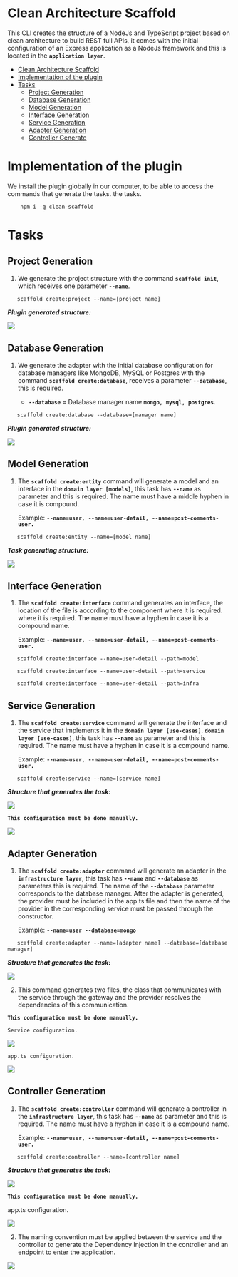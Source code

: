 # Clean Architecture Scaffold

This CLI creates the structure of a NodeJs and TypeScript project based on clean architecture to build REST full APIs, it comes with the initial configuration of an Express application as a NodeJs framework and this is located in the **`application layer`**.

- [Clean Architecture Scaffold](#clean-architecture-scaffold)
- [Implementation of the plugin](#implementación-del-plugin)
- [Tasks](#tasks)
  - [Project Generation](#project-generation)
  - [Database Generation](#database-generation)
  - [Model Generation](#model-generation)
  - [Interface Generation](#interface-generation)
  - [Service Generation](#service-generation)
  - [Adapter Generation](#adapter-generation)
  - [Controller Generate](#controller-generation)
  

# Implementation of the plugin

We install the plugin globally in our computer, to be able to access the commands that generate the tasks.
the tasks.

```shell
    npm i -g clean-scaffold
```
   
# Tasks

## Project Generation

1. We generate the project structure with the command **`scaffold init`**, which receives one parameter **`--name`**.

```shell
   scaffold create:project --name=[project name]
```

**_Plugin generated structure:_**

![](./assets/init.png)

## Database Generation

1. We generate the adapter with the initial database configuration for database managers like MongoDB, MySQL or Postgres with the command **`scaffold create:database`**,
   receives a parameter **`--database`**, this is required.

    - **`--database`** = Database manager name **`mongo, mysql, postgres`**.

```shell
   scaffold create:database --database=[manager name]
```

**_Plugin generated structure:_**

![](./assets/database.png)

## Model Generation

1. The **`scaffold create:entity`** command will generate a model and an interface in the **`domain layer [models]`**, this task has **`--name`** as parameter and this is required.
   The name must have a middle hyphen in case it is compound.

   Example: **`--name=user, --name=user-detail, --name=post-comments-user.`**

```shell
   scaffold create:entity --name=[model name]
```

**_Task generating structure:_**

![](./assets/entity.png)

## Interface Generation

1. The **`scaffold create:interface`** command generates an interface, the location of the file is according to the
   component where it is required. where it is required. The name must have a hyphen in case it is a compound name.


   Example: **`--name=user, --name=user-detail, --name=post-comments-user.`**

```shell
   scaffold create:interface --name=user-detail --path=model
```

```shell
   scaffold create:interface --name=user-detail --path=service
```

```shell
   scaffold create:interface --name=user-detail --path=infra
```


## Service Generation

1. The **`scaffold create:service`** command will generate the interface and the service that implements it in the **`domain layer [use-cases]`**.
   **`domain layer [use-cases]`**, this task has **`--name`** as parameter and this is required. The name must have a hyphen in case it is a compound name.

   Example: **`--name=user, --name=user-detail, --name=post-comments-user.`**

```shell
   scaffold create:service --name=[service name]
```

**_Structure that generates the task:_**

![](./assets/services.png)

**`This configuration must be done manually.`**

![](./assets/service-provider-injetable.png)

## Adapter Generation

1. The **`scaffold create:adapter`** command will generate an adapter in the **`infrastructure layer`**, 
   this task has **`--name`** and **`--database`** as parameters this is required. The name of the **`--database`** parameter corresponds to the database manager.
   After the adapter is generated, the provider must be included in the app.ts file and then the name of the provider in the corresponding service must be passed through the constructor.

   Example: **`--name=user --database=mongo`**

```shell
   scaffold create:adapter --name=[adapter name] --database=[database manager]
```

**_Structure that generates the task:_**

![](./assets/adapter.png)

2. This command generates two files, the class that communicates with the service through the gateway and the provider resolves the dependencies of this communication.

**`This configuration must be done manually.`**

    Service configuration.

![](./assets/service-injectable.png)

    app.ts configuration.

![](./assets/provider-injectable.png)

## Controller Generation

1. The **`scaffold create:controller`** command will generate a controller in the **`infrastructure layer`**,
   this task has **`--name`** as parameter and this is required. The name must have a hyphen in case it is a compound name.

   Example: **`--name=user, --name=user-detail, --name=post-comments-user.`**

```shell
   scaffold create:controller --name=[controller name]
```

**_Structure that generates the task:_**

![](./assets/controller.png)

**`This configuration must be done manually.`**

app.ts configuration.

![](./assets/controller-injectable.png)

2. The naming convention must be applied between the service and the controller to generate the Dependency Injection in the controller and an endpoint to enter the application.

![](./assets/controller-template.png)


